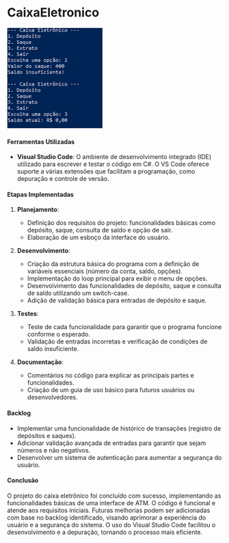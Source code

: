 # CaixaEletronico

![alt text](image.png)

#### Ferramentas Utilizadas
- **Visual Studio Code**: O ambiente de desenvolvimento integrado (IDE) utilizado para escrever e testar o código em C#. O VS Code oferece suporte a várias extensões que facilitam a programação, como depuração e controle de versão.

#### Etapas Implementadas
1. **Planejamento**:
   - Definição dos requisitos do projeto: funcionalidades básicas como depósito, saque, consulta de saldo e opção de sair.
   - Elaboração de um esboço da interface do usuário.

2. **Desenvolvimento**:
   - Criação da estrutura básica do programa com a definição de variáveis essenciais (número da conta, saldo, opções).
   - Implementação do loop principal para exibir o menu de opções.
   - Desenvolvimento das funcionalidades de depósito, saque e consulta de saldo utilizando um switch-case.
   - Adição de validação básica para entradas de depósito e saque.

3. **Testes**:
   - Teste de cada funcionalidade para garantir que o programa funcione conforme o esperado.
   - Validação de entradas incorretas e verificação de condições de saldo insuficiente.

4. **Documentação**:
   - Comentários no código para explicar as principais partes e funcionalidades.
   - Criação de um guia de uso básico para futuros usuários ou desenvolvedores.

#### Backlog
- Implementar uma funcionalidade de histórico de transações (registro de depósitos e saques).
- Adicionar validação avançada de entradas para garantir que sejam números e não negativos.
- Desenvolver um sistema de autenticação para aumentar a segurança do usuário.

#### Conclusão
O projeto do caixa eletrônico foi concluído com sucesso, implementando as funcionalidades básicas de uma interface de ATM. O código é funcional e atende aos requisitos iniciais. Futuras melhorias podem ser adicionadas com base no backlog identificado, visando aprimorar a experiência do usuário e a segurança do sistema. O uso do Visual Studio Code facilitou o desenvolvimento e a depuração, tornando o processo mais eficiente.
